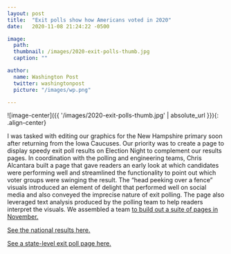 ```yaml
---
layout: post
title:  "Exit polls show how Americans voted in 2020"
date:   2020-11-08 21:24:22 -0500

image:
  path: 
  thumbnail: /images/2020-exit-polls-thumb.jpg
  caption: ""

author:
  name: Washington Post
  twitter: washingtonpost
  picture: "/images/wp.png"

---
```


![image-center]({{ '/images/2020-exit-polls-thumb.jpg' | absolute_url }}){: .align-center}

I was tasked with editing our graphics for the New Hampshire primary soon after returning from the Iowa Caucuses. Our priority was to create a page to display speedy exit poll results on Election Night to complement our results pages. In coordination with the polling and engineering teams, Chris Alcantara built a page that gave readers an early look at which candidates were performing well and streamlined the functionality to point out which voter groups were swinging the result. The “head peeking over a fence” visuals introduced an element of delight that performed well on social media and also conveyed the imprecise nature of exit polling. The page also leveraged text analysis produced by the polling team to help readers interpret the visuals. We assembled a team [to build out a suite of pages in November.][project-link]

[See the national results here.][project-link]

[See a state-level exit poll page here.][state-page-link]

[project-link]: https://www.washingtonpost.com/elections/interactive/2020/exit-polls/presidential-election-exit-polls/
[state-page-link]: https://www.washingtonpost.com/elections/interactive/2020/exit-polls/arizona-exit-polls/

